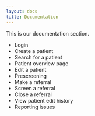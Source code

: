 ```yaml
---
layout: docs
title: Documentation
---
```


<p>This is our documentation section.</p>

* Login
* Create a patient
* Search for a patient
* Patient overview page
* Edit a patient
* Prescreening
* Make a referral
* Screen a referral
* Close a referral
* View patient edit history
* Reporting issues